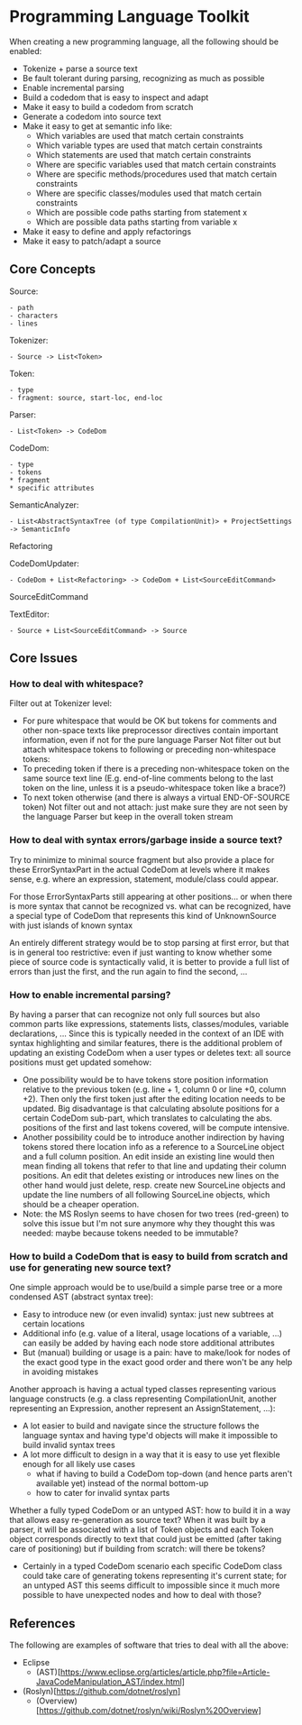 # Programming Language Toolkit

When creating a new programming language, all the following should be enabled:

- Tokenize + parse a source text
- Be fault tolerant during parsing, recognizing as much as possible
- Enable incremental parsing
- Build a codedom that is easy to inspect and adapt
- Make it easy to build a codedom from scratch
- Generate a codedom into source text
- Make it easy to get at semantic info like:
  - Which variables are used that match certain constraints
  - Which variable types are used that match certain constraints
  - Which statements are used that match certain constraints
  - Where are specific variables used that match certain constraints
  - Where are specific methods/procedures used that match certain constraints
  - Where are specific classes/modules used that match certain constraints
  - Which are possible code paths starting from statement x
  - Which are possible data paths starting from variable x
- Make it easy to define and apply refactorings
- Make it easy to patch/adapt a source      

## Core Concepts

Source:
```
- path
- characters
- lines
```
      
Tokenizer:
```
- Source -> List<Token>
```
        
Token:
```
- type
- fragment: source, start-loc, end-loc  
```
       
Parser:
```
- List<Token> -> CodeDom
```
     
CodeDom: 
```
- type
- tokens
* fragment
* specific attributes
```

SemanticAnalyzer:
```
- List<AbstractSyntaxTree (of type CompilationUnit)> + ProjectSettings -> SemanticInfo
```

Refactoring
      
CodeDomUpdater:
```
- CodeDom + List<Refactoring> -> CodeDom + List<SourceEditCommand>
```      

SourceEditCommand 
      
TextEditor: 
```
- Source + List<SourceEditCommand> -> Source
```

## Core Issues

### How to deal with whitespace?

Filter out at Tokenizer level: 
- For pure whitespace that would be OK but tokens for comments and other non-space texts like preprocessor directives contain important information, even if not for the pure language Parser 
Not filter out but attach whitespace tokens to following or preceding non-whitespace tokens:
- To preceding token if there is a preceding non-whitespace token on the same source text line (E.g. end-of-line comments belong to the last token on the line, unless it is a pseudo-whitespace token like a brace?)
- To next token otherwise (and there is always a virtual END-OF-SOURCE token)
Not filter out and not attach: just make sure they are not seen by the language Parser but keep in the overall token stream

### How to deal with syntax errors/garbage inside a source text?

Try to minimize to minimal source fragment but also provide a place for these ErrorSyntaxPart in the actual CodeDom at levels where it makes sense, e.g. where an expression, statement, module/class could appear. 

For those ErrorSyntaxParts still appearing at other positions... or when there is more syntax that cannot be recognized vs. what can be recognized, have a special type of CodeDom that represents this kind of UnknownSource with just islands of known syntax

An entirely different strategy would be to stop parsing at first error, but that is in general too restrictive: even if just wanting to know whether some piece of source code is syntactically valid, it is better to provide a full list of errors than just the first, and the run again to find the second, ...

### How to enable incremental parsing?

By having a parser that can recognize not only full sources but also common parts like expressions, statements lists, classes/modules, variable declarations, ...
Since this is typically needed in the context of an IDE with syntax highlighting and similar features, there is the additional problem of updating an existing CodeDom when a user types or deletes text: all source positions must get updated somehow:
- One possibility would be to have tokens store position information relative to the previous token (e.g. line + 1, column 0 or line +0, column +2). Then only the first token just after the editing location needs to be updated.
  Big disadvantage is that calculating absolute positions for a certain CodeDom sub-part, which translates to calculating the abs. positions of the first and last tokens covered, will be compute intensive.
- Another possibility could be to introduce another indirection by having tokens stored there location info as a reference to a SourceLine object and a full column position. An edit inside an existing line would then mean finding all tokens that refer to that line and updating their column positions. An edit that deletes existing or introduces new lines on the other hand would just delete, resp. create new SourceLine objects and update the line numbers of all following SourceLine objects, which should be a cheaper operation.
- Note: the MS Roslyn seems to have chosen for two trees (red-green) to solve this issue but I'm not sure anymore why they thought this was needed: maybe because tokens needed to be immutable?

### How to build a CodeDom that is easy to build from scratch and use for generating new source text?

One simple approach would be to use/build a simple parse tree or a more condensed AST (abstract syntax tree):
- Easy to introduce new (or even invalid) syntax: just new subtrees at certain locations
- Additional info (e.g. value of a literal, usage locations of a variable, ...) can easily be added by having each node store additional attributes
- But (manual) building or usage is a pain: have to make/look for nodes of the exact good type in the exact good order and there won't be any help in avoiding mistakes

Another approach is having a actual typed classes representing various language constructs (e.g. a class representing CompilationUnit, another representing an Expression, another represent an AssignStatement, ...):
- A lot easier to build and navigate since the structure follows the language syntax and having type'd objects will make it impossible to build invalid syntax trees
- A lot more difficult to design in a way that it is easy to use yet flexible enough for all likely use cases
  - what if having to build a CodeDom top-down (and hence parts aren't available yet) instead of the normal bottom-up
  - how to cater for invalid syntax parts

Whether a fully typed CodeDom or an untyped AST: how to build it in a way that allows easy re-generation as source text? When it was built by a parser, it will be associated with a list of Token objects and each Token object corresponds directly to text that could just be emitted (after taking care of positioning) but if building from scratch: will there be tokens?
- Certainly in a typed CodeDom scenario each specific CodeDom class could take care of generating tokens representing it's current state; for an untyped AST this seems difficult to impossible since it much more possible to have unexpected nodes and how to deal with those?
  
  
## References

The following are examples of software that tries to deal with all the above:
- Eclipse
  - (AST)[https://www.eclipse.org/articles/article.php?file=Article-JavaCodeManipulation_AST/index.html]
- (Roslyn)[https://github.com/dotnet/roslyn]
  - (Overview)[https://github.com/dotnet/roslyn/wiki/Roslyn%20Overview]
